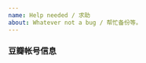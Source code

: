 ```yaml
---
name: Help needed / 求助
about: Whatever not a bug / 帮忙备份等。
---
```


### 豆瓣帐号信息

<!--- 请留下豆瓣ID和个人页面链接。 -->


